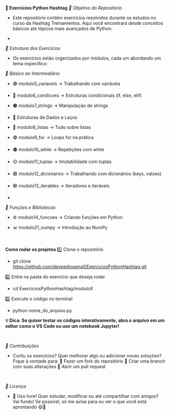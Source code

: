 **🚀 Exercícios Python Hashtag**
*🎯 Objetivo do Repositório*
- Este repositório contém exercícios resolvidos durante os estudos no curso da Hashtag Treinamentos. Aqui você encontrará desde conceitos básicos até tópicos mais avançados de Python.

- <br>

*📂 Estrutura dos Exercícios*
- Os exercícios estão organizados por módulos, cada um abordando um tema específico:

*📌 Básico ao Intermediário*

- 🟢 modulo5_variaveis → Trabalhando com variáveis

- 🔵 modulo6_condicoes → Estruturas condicionais (if, else, elif)

- 🟠 modulo7_strings → Manipulação de strings

- 📌 Estruturas de Dados e Laços

- 🔴 modulo8_listas → Tudo sobre listas

- 🟣 modulo9_for → Loops for na prática

- 🟤 modulo10_while → Repetições com while

- 🟡 modulo11_tuplas → Imutabilidade com tuplas

- 🟩 modulo12_dicionarios → Trabalhando com dicionários (keys, values)

- 🟦 modulo13_iterables → Iteradores e iteráveis

- <br>

*📌 Funções e Bibliotecas*

- ⚙️ modulo14_funcoes → Criando funções em Python

- 📊 modulo21_numpy → Introdução ao NumPy

<br>

**Como rodar os projetos**
1️⃣ Clone o repositório
- git clone https://github.com/devpedrosena1/ExerciciosPythonHashtag.git

2️⃣ Entre na pasta do exercício que deseja rodar
- cd ExerciciosPythonHashtag/moduloX

3️⃣ Execute o código no terminal
- python nome_do_arquivo.py

**💡 Dica: Se quiser testar os códigos interativamente, abra o arquivo em um editor como o VS Code ou use um notebook Jupyter!**

<br>

*🤝 Contribuições*
- Curtiu os exercícios? Quer melhorar algo ou adicionar novas soluções? Fique à vontade para:
🔹 Fazer um fork do repositório
🔹 Criar uma branch com suas alterações
🔹 Abrir um pull request

<br>

*📜 Licença*
- 📝 Uso livre! Quer estudar, modificar ou até compartilhar com amigos? Vai fundo! Se possível, só me avise para eu ver o que você está aprontando 😄🚀

